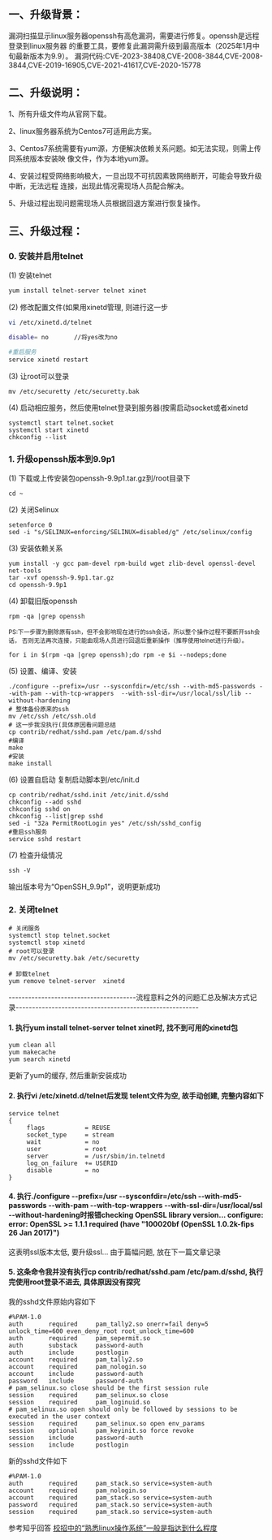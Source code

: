 
## 一、升级背景：
漏洞扫描显示linux服务器openssh有高危漏洞，需要进行修复。openssh是远程登录到linux服务器
的重要工具，要修复此漏洞需升级到最高版本（2025年1月中旬最新版本为9.9）。
漏洞代码:CVE-2023-38408,CVE-2008-3844,CVE-2008-3844,CVE-2019-16905,CVE-2021-41617,CVE-2020-15778


## 二、升级说明： 

 1、所有升级文件均从官网下载。 

 2、linux服务器系统为Centos7可适用此方案。 

 3、Centos7系统需要有yum源，方便解决依赖关系问题。如无法实现，则需上传同系统版本安装映 像文件，作为本地yum源。 

 4、安装过程受网络影响极大，一旦出现不可抗因素致网络断开，可能会导致升级中断，无法远程 连接，出现此情况需现场人员配合解决。 

 5、升级过程出现问题需现场人员根据回退方案进行恢复操作。


## 三、升级过程：
### 0. 安装并启用telnet
(1) 安装telnet
```sh
yum install telnet-server telnet xinet
```

(2) 修改配置文件(如果用xinetd管理, 则进行这一步
```sh
vi /etc/xinetd.d/telnet

disable= no       //将yes改为no

#重启服务
service xinetd restart
```
(3) 让root可以登录
```
mv /etc/securetty /etc/securetty.bak
```

(4) 启动相应服务，然后使用telnet登录到服务器(按需启动socket或者xinetd
```
systemctl start telnet.socket
systemctl start xinetd
chkconfig --list
```

### 1. 升级openssh版本到9.9p1
(1) 下载或上传安装包openssh-9.9p1.tar.gz到/root目录下
```
cd ~
```
(2) 关闭Selinux
```
setenforce 0 
sed -i "s/SELINUX=enforcing/SELINUX=disabled/g" /etc/selinux/config
```
(3) 安装依赖关系
```
yum install -y gcc pam-devel rpm-build wget zlib-devel openssl-devel net-tools
tar -xvf openssh-9.9p1.tar.gz
cd openssh-9.9p1
```

(4) 卸载旧版openssh
```
rpm -qa |grep openssh
```
<sub>PS:下一步骤为删除原有ssh，但不会影响现在进行的ssh会话，所以整个操作过程不要断开ssh会话，
否则无法再次连接，只能由现场人员进行回退后重新操作（推荐使用telnet进行升级）。</sub>

```
for i in $(rpm -qa |grep openssh);do rpm -e $i --nodeps;done
```

(5) 设置、编译、安装
```
./configure --prefix=/usr --sysconfdir=/etc/ssh --with-md5-passwords --with-pam --with-tcp-wrappers  --with-ssl-dir=/usr/local/ssl/lib --without-hardening
# 整体备份原来的ssh
mv /etc/ssh /etc/ssh.old
# 这一步我没执行(具体原因看问题总结
cp contrib/redhat/sshd.pam /etc/pam.d/sshd
#编译
make
#安装
make install
```

(6) 设置自启动
复制启动脚本到/etc/init.d
```
cp contrib/redhat/sshd.init /etc/init.d/sshd
chkconfig --add sshd
chkconfig sshd on
chkconfig --list|grep sshd
sed -i "32a PermitRootLogin yes" /etc/ssh/sshd_config
#重启ssh服务
service sshd restart
```

(7) 检查升级情况
```
ssh -V
```
输出版本号为“OpenSSH_9.9p1”，说明更新成功

### 2. 关闭telnet
```
# 关闭服务
systemctl stop telnet.socket
systemctl stop xinetd
# root可以登录
mv /etc/securetty.bak /etc/securetty

# 卸载telnet
yum remove telnet-server  xinetd
```

---------------------------------------流程意料之外的问题汇总及解决方式记录--------------------------------------------------------
#### 1. 执行yum install telnet-server telnet xinet时, 找不到可用的xinetd包
```
yum clean all
yum makecache
yum search xinetd
```
更新了yum的缓存, 然后重新安装成功

#### 2. 执行vi /etc/xinetd.d/telnet后发现 telent文件为空, 故手动创建, 完整内容如下
```
service telnet
{
     flags           = REUSE
     socket_type     = stream
     wait            = no
     user            = root
     server          = /usr/sbin/in.telnetd
     log_on_failure  += USERID
     disable         = no
}
```

#### 4. 执行./configure --prefix=/usr --sysconfdir=/etc/ssh --with-md5-passwords --with-pam --with-tcp-wrappers  --with-ssl-dir=/usr/local/ssl --without-hardening时报错checking OpenSSL library version... configure: error: OpenSSL >= 1.1.1 required (have "100020bf (OpenSSL 1.0.2k-fips  26 Jan 2017)")
这表明ssl版本太低, 要升级ssl... 由于篇幅问题, 放在下一篇文章记录


#### 5. 这条命令我并没有执行cp contrib/redhat/sshd.pam /etc/pam.d/sshd, 执行完使用root登录不进去, 具体原因没有探究
我的sshd文件原始内容如下
```
#%PAM-1.0
auth       required     pam_tally2.so onerr=fail deny=5 unlock_time=600 even_deny_root root_unlock_time=600
auth       required     pam_sepermit.so
auth       substack     password-auth
auth       include      postlogin
account    required     pam_tally2.so
account    required     pam_nologin.so
account    include      password-auth
password   include      password-auth
# pam_selinux.so close should be the first session rule
session    required     pam_selinux.so close
session    required     pam_loginuid.so
# pam_selinux.so open should only be followed by sessions to be executed in the user context
session    required     pam_selinux.so open env_params
session    optional     pam_keyinit.so force revoke
session    include      password-auth
session    include      postlogin
```
新的sshd文件如下
```
#%PAM-1.0
auth       required     pam_stack.so service=system-auth
account    required     pam_nologin.so
account    required     pam_stack.so service=system-auth
password   required     pam_stack.so service=system-auth
session    required     pam_stack.so service=system-auth
```

参考知乎回答 [校招中的“熟悉linux操作系统”一般是指达到什么程度](https://www.zhihu.com/question/517101428/answer/3041079679)

